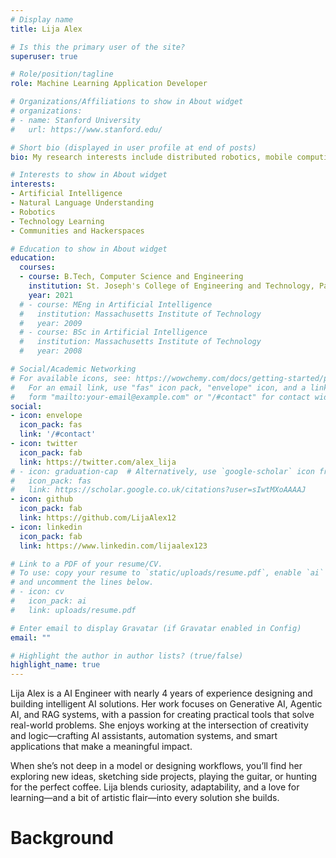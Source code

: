 ```yaml
---
# Display name
title: Lija Alex

# Is this the primary user of the site?
superuser: true

# Role/position/tagline
role: Machine Learning Application Developer

# Organizations/Affiliations to show in About widget
# organizations:
# - name: Stanford University
#   url: https://www.stanford.edu/

# Short bio (displayed in user profile at end of posts)
bio: My research interests include distributed robotics, mobile computing and programmable matter.

# Interests to show in About widget
interests:
- Artificial Intelligence
- Natural Language Understanding
- Robotics
- Technology Learning
- Communities and Hackerspaces

# Education to show in About widget
education:
  courses:
  - course: B.Tech, Computer Science and Engineering
    institution: St. Joseph's College of Engineering and Technology, Palai
    year: 2021
  # - course: MEng in Artificial Intelligence
  #   institution: Massachusetts Institute of Technology
  #   year: 2009
  # - course: BSc in Artificial Intelligence
  #   institution: Massachusetts Institute of Technology
  #   year: 2008

# Social/Academic Networking
# For available icons, see: https://wowchemy.com/docs/getting-started/page-builder/#icons
#   For an email link, use "fas" icon pack, "envelope" icon, and a link in the
#   form "mailto:your-email@example.com" or "/#contact" for contact widget.
social:
- icon: envelope
  icon_pack: fas
  link: '/#contact'
- icon: twitter
  icon_pack: fab
  link: https://twitter.com/alex_lija
# - icon: graduation-cap  # Alternatively, use `google-scholar` icon from `ai` icon pack
#   icon_pack: fas
#   link: https://scholar.google.co.uk/citations?user=sIwtMXoAAAAJ
- icon: github
  icon_pack: fab
  link: https://github.com/LijaAlex12
- icon: linkedin
  icon_pack: fab
  link: https://www.linkedin.com/lijaalex123

# Link to a PDF of your resume/CV.
# To use: copy your resume to `static/uploads/resume.pdf`, enable `ai` icons in `params.toml`, 
# and uncomment the lines below.
# - icon: cv
#   icon_pack: ai
#   link: uploads/resume.pdf

# Enter email to display Gravatar (if Gravatar enabled in Config)
email: ""

# Highlight the author in author lists? (true/false)
highlight_name: true
---
```


<p> Lija Alex is a AI Engineer with nearly 4 years of experience designing and building intelligent AI solutions. Her work focuses on Generative AI, Agentic AI, and RAG systems, with a passion for creating practical tools that solve real-world problems. She enjoys working at the intersection of creativity and logic—crafting AI assistants, automation systems, and smart applications that make a meaningful impact.

When she’s not deep in a model or designing workflows, you’ll find her exploring new ideas, sketching side projects, playing the guitar, or hunting for the perfect coffee. Lija blends curiosity, adaptability, and a love for learning—and a bit of artistic flair—into every solution she builds. <p>

# Background

<!-- {{< icon name="download" pack="fas" >}} Download my {{< staticref "uploads/demo_resume.pdf" "newtab" >}}resumé{{< /staticref >}}. -->
